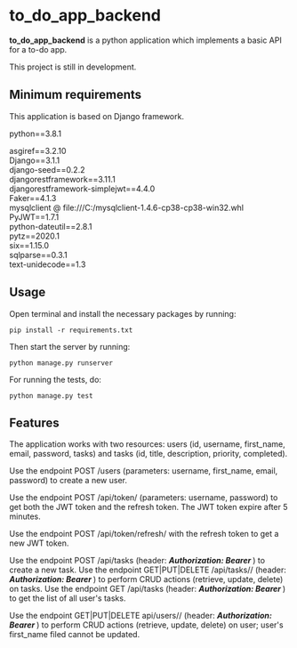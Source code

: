 # to_do_app_backend
**to_do_app_backend** is a python application which implements a basic API for a to-do app.

This project is still in development.

## Minimum requirements
This application is based on Django framework.

python==3.8.1

asgiref==3.2.10  
Django==3.1.1  
django-seed==0.2.2  
djangorestframework==3.11.1  
djangorestframework-simplejwt==4.4.0  
Faker==4.1.3  
mysqlclient @ file:///C:/mysqlclient-1.4.6-cp38-cp38-win32.whl  
PyJWT==1.7.1  
python-dateutil==2.8.1  
pytz==2020.1  
six==1.15.0  
sqlparse==0.3.1  
text-unidecode==1.3  


## Usage
Open terminal and install the necessary packages by running:

`pip install -r requirements.txt`

Then start the server by running:

`python manage.py runserver`

For running the tests, do:

`python manage.py test`


## Features 
The application works with two resources: users (id, username, first_name, email, password, tasks) and tasks (id, title, 
description, priority, completed).

Use the endpoint POST /users (parameters: username, first_name, email, password) to create a new user.

Use the endpoint POST /api/token/ (parameters: username, password) to get both the JWT token and the refresh token.
The JWT token expire after 5 minutes.

Use the endpoint POST /api/token/refresh/ with the refresh token to get a new JWT token.

Use the endpoint POST /api/tasks (header: ***Authorization: Bearer <JWT token>***) to create a new task.
Use the endpoint GET|PUT|DELETE /api/tasks/<id>/ (header: ***Authorization: Bearer <JWT token>***) to perform 
CRUD actions (retrieve, update, delete) on tasks.
Use the endpoint GET /api/tasks (header: ***Authorization: Bearer <JWT token>***) to get the list of all user's tasks.

Use the endpoint GET|PUT|DELETE api/users/<id>/ (header: ***Authorization: Bearer <JWT token>***) to perform 
CRUD actions (retrieve, update, delete) on user; user's first_name filed cannot be updated.
